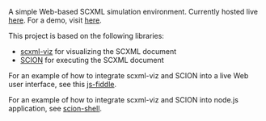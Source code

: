 A simple Web-based SCXML simulation environment. Currently hosted live [here](http://live.echo-flow.com/scion-web-simulation-environment/). For a demo, visit [here](http://goo.gl/wG5cq).

This project is based on the following libraries:
* [scxml-viz](https://github.com/jbeard4/scxml-viz) for visualizing the SCXML document
* [SCION](https://github.com/jbeard4/SCION) for executing the SCXML document

For an example of how to integrate scxml-viz and SCION into a live Web user interface, see this [js-fiddle](http://jsfiddle.net/jbeard4/7Dvgm/2/).

For an example of how to integrate scxml-viz and SCION into node.js application, see [scion-shell](https://github.com/jbeard4/scion-shell).
